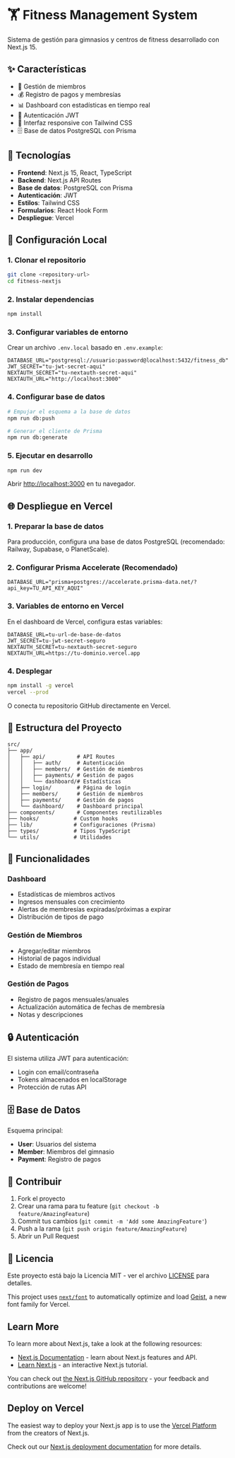 # 🏋️ Fitness Management System

Sistema de gestión para gimnasios y centros de fitness desarrollado con Next.js 15.

## ✨ Características

- 👥 Gestión de miembros
- 💰 Registro de pagos y membresías
- 📊 Dashboard con estadísticas en tiempo real
- 🔐 Autenticación JWT
- 📱 Interfaz responsive con Tailwind CSS
- 🗄️ Base de datos PostgreSQL con Prisma

## 🚀 Tecnologías

- **Frontend**: Next.js 15, React, TypeScript
- **Backend**: Next.js API Routes
- **Base de datos**: PostgreSQL con Prisma
- **Autenticación**: JWT
- **Estilos**: Tailwind CSS
- **Formularios**: React Hook Form
- **Despliegue**: Vercel

## 🔧 Configuración Local

### 1. Clonar el repositorio
```bash
git clone <repository-url>
cd fitness-nextjs
```

### 2. Instalar dependencias
```bash
npm install
```

### 3. Configurar variables de entorno
Crear un archivo `.env.local` basado en `.env.example`:

```env
DATABASE_URL="postgresql://usuario:password@localhost:5432/fitness_db"
JWT_SECRET="tu-jwt-secret-aqui"
NEXTAUTH_SECRET="tu-nextauth-secret-aqui"
NEXTAUTH_URL="http://localhost:3000"
```

### 4. Configurar base de datos
```bash
# Empujar el esquema a la base de datos
npm run db:push

# Generar el cliente de Prisma
npm run db:generate
```

### 5. Ejecutar en desarrollo
```bash
npm run dev
```

Abrir [http://localhost:3000](http://localhost:3000) en tu navegador.

## 🌐 Despliegue en Vercel

### 1. Preparar la base de datos
Para producción, configura una base de datos PostgreSQL (recomendado: Railway, Supabase, o PlanetScale).

### 2. Configurar Prisma Accelerate (Recomendado)
```env
DATABASE_URL="prisma+postgres://accelerate.prisma-data.net/?api_key=TU_API_KEY_AQUI"
```

### 3. Variables de entorno en Vercel
En el dashboard de Vercel, configura estas variables:

```env
DATABASE_URL=tu-url-de-base-de-datos
JWT_SECRET=tu-jwt-secret-seguro
NEXTAUTH_SECRET=tu-nextauth-secret-seguro
NEXTAUTH_URL=https://tu-dominio.vercel.app
```

### 4. Desplegar
```bash
npm install -g vercel
vercel --prod
```

O conecta tu repositorio GitHub directamente en Vercel.

## 📁 Estructura del Proyecto

```
src/
├── app/
│   ├── api/          # API Routes
│   │   ├── auth/     # Autenticación
│   │   ├── members/  # Gestión de miembros
│   │   ├── payments/ # Gestión de pagos
│   │   └── dashboard/# Estadísticas
│   ├── login/        # Página de login
│   ├── members/      # Gestión de miembros
│   ├── payments/     # Gestión de pagos
│   └── dashboard/    # Dashboard principal
├── components/       # Componentes reutilizables
├── hooks/           # Custom hooks
├── lib/             # Configuraciones (Prisma)
├── types/           # Tipos TypeScript
└── utils/           # Utilidades
```

## 🎯 Funcionalidades

### Dashboard
- Estadísticas de miembros activos
- Ingresos mensuales con crecimiento
- Alertas de membresías expiradas/próximas a expirar
- Distribución de tipos de pago

### Gestión de Miembros
- Agregar/editar miembros
- Historial de pagos individual
- Estado de membresía en tiempo real

### Gestión de Pagos
- Registro de pagos mensuales/anuales
- Actualización automática de fechas de membresía
- Notas y descripciones

## 🔒 Autenticación

El sistema utiliza JWT para autenticación:
- Login con email/contraseña
- Tokens almacenados en localStorage
- Protección de rutas API

## 🗄️ Base de Datos

Esquema principal:
- **User**: Usuarios del sistema
- **Member**: Miembros del gimnasio
- **Payment**: Registro de pagos

## 🤝 Contribuir

1. Fork el proyecto
2. Crear una rama para tu feature (`git checkout -b feature/AmazingFeature`)
3. Commit tus cambios (`git commit -m 'Add some AmazingFeature'`)
4. Push a la rama (`git push origin feature/AmazingFeature`)
5. Abrir un Pull Request

## 📝 Licencia

Este proyecto está bajo la Licencia MIT - ver el archivo [LICENSE](LICENSE) para detalles.

This project uses [`next/font`](https://nextjs.org/docs/app/building-your-application/optimizing/fonts) to automatically optimize and load [Geist](https://vercel.com/font), a new font family for Vercel.

## Learn More

To learn more about Next.js, take a look at the following resources:

- [Next.js Documentation](https://nextjs.org/docs) - learn about Next.js features and API.
- [Learn Next.js](https://nextjs.org/learn) - an interactive Next.js tutorial.

You can check out [the Next.js GitHub repository](https://github.com/vercel/next.js) - your feedback and contributions are welcome!

## Deploy on Vercel

The easiest way to deploy your Next.js app is to use the [Vercel Platform](https://vercel.com/new?utm_medium=default-template&filter=next.js&utm_source=create-next-app&utm_campaign=create-next-app-readme) from the creators of Next.js.

Check out our [Next.js deployment documentation](https://nextjs.org/docs/app/building-your-application/deploying) for more details.
